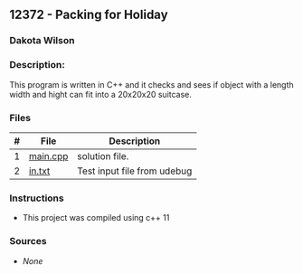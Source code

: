 ## 12372 - Packing for Holiday
### Dakota Wilson 
### Description:

This program is written in C++ and it checks and sees if object with a length width and hight can fit into a 20x20x20 suitcase.

### Files

|   #   | File                       | Description                                                |
| :---: | -------------------------- | ---------------------------------------------------------- |
|   1   | [main.cpp](./main.cpp)     | solution file.                                             |
|   2   | [in.txt](./in.txt)         | Test input file from udebug                                |

### Instructions

- This project was compiled using c++ 11

### Sources

- *None*